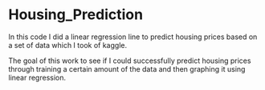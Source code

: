 # Housing_Prediction

In this code I did a linear regression line to predict housing prices based on a set of data which I took of kaggle. 

The goal of this work to see if I could successfully predict housing prices through training a certain amount of the data and then graphing it using linear regression. 

